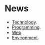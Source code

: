 # News

- [Technology](https://hntrending.com/top/month/index.html).
- [Programming](https://www.reddit.com/r/programming/top/?t=month).
- [Web](https://www.reddit.com/r/webdev+javascript/top/?t=month).
- [Environment](https://www.reddit.com/r/linux+vim/top/?t=month).
